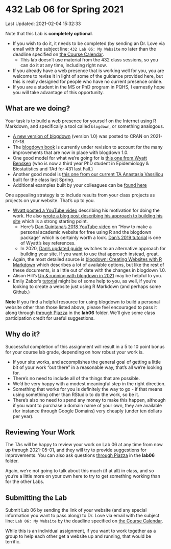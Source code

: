 432 Lab 06 for Spring 2021
================

Last Updated: 2021-02-04 15:32:33

Note that this Lab is **completely optional**.

-   If you wish to do it, it needs to be completed (by sending an
    Dr. Love via email with the subject line: `432 Lab 06: My Website`
    no later than the deadline specified on [the Course
    Calendar](https://thomaselove.github.io/432/calendar.html).
    -   This lab doesn’t use material from the 432 class sessions, so
        you can do it at any time, including right now.
-   If you already have a web presence that is working well for you, you
    are welcome to revise it in light of some of the guidance provided
    here, but this is really designed for people who have no current
    presence online.
-   If you are a student in the MS or PhD program in PQHS, I earnestly
    hope you will take advantage of this opportunity.

## What are we doing?

Your task is to build a web presence for yourself on the Internet using
R Markdown, and specifically a tool called `blogdown`, or something
analogous.

-   [A new version of
    blogdown](https://blog.rstudio.com/2021/01/18/blogdown-v1.0/)
    (version 1.0) was posted to CRAN on 2021-01-18.
-   The [blogdown book](https://bookdown.org/yihui/blogdown/) is
    currently under revision to account for the many improvements that
    are now in place with blogdown 1.0.
-   One good model for what we’re going for is [this one from Wyatt
    Bensken](https://wyattbensken.com/) (who is now a third year PhD
    student in Epidemiology & Biostatistics and TAd for 431 last Fall.)
-   Another good model is [this one from our current TA Anastasia
    Vassiliou](https://anastasiavassiliou.netlify.app/) built for the
    class last Spring.
-   Additional examples built by your colleagues can be [found here](https://github.com/THOMASELOVE/432-2021/blob/master/labs/lab06/examples.md)

One appealing strategy is to include results from your class projects as
projects on your website. That’s up to you.

-   [Wyatt posted a YouTube
    video](https://www.youtube.com/watch?v=ZBxCk7P9wqE&feature=youtu.be)
    describing his motivation for doing the work. He also [wrote a blog
    post describing his approach to building his
    site](https://wyattbensken.com/post/building-website/) which is a
    strong starting point.
    -   Here’s [Dan Quintana’s 2018 YouTube
        video](https://www.youtube.com/watch?v=ox_Ue9yzf-0) on “How to
        make a personal academic website for free using R and the
        blogdown package” which is certainly worth a look. [Dan’s 2019
        tutorial](https://www.dsquintana.blog/free-website-in-r-easy/)
        is one of Wyatt’s key references.
    -   In 2020, [Dan’s updated
        guide](https://www.dsquintana.blog/create-an-academic-website-free-easy-2020/)
        switches to an alternative approach for building your site. If
        you want to use that approach instead, great.
-   Again, the most detailed source is [blogdown: Creating Websites with
    R Markdown](https://bookdown.org/yihui/blogdown/) which describes a
    lot of available options, but like the rest of these documents, is a
    little out of date with the changes in blogdown 1.0.
-   Alison Hill’s [Up & running with blogdown in
    2021](https://alison.rbind.io/post/new-year-new-blogdown/) may be
    helpful to you.
-   Emily Zabor’s
    [tutorial](https://www.emilyzabor.com/tutorials/rmarkdown_websites_tutorial.html)
    might be of some help to you, as well, if you’re looking to create a
    website just using R Markdown (and perhaps some Github.)

**Note** If you find a helpful resource for using blogdown to build a
personal website other than those listed above, please feel encouraged
to pass it along through [through
Piazza](https://piazza.com/case/spring2021/pqhs432) in the **lab06**
folder. We’ll give some class participation credit for useful
suggestions.

## Why do it?

Successful completion of this assignment will result in a 5 to 10 point
bonus for your course lab grade, depending on how robust your work is.

-   If your site works, and accomplishes the general goal of getting a
    little bit of your work “out there” in a reasonable way, that’s all
    we’re looking for.
-   There’s no need to include all of the things that are possible.
-   We’d be very happy with a modest meaningful step in the right
    direction.
-   Something that works for you is definitely the way to go - if that
    means using something other than RStudio to do the work, so be it.
-   There’s also no need to spend any money to make this happen,
    although if you want to purchase a domain name of your own, they are
    available (for instance through Google Domains) very cheaply (under
    ten dollars per year).

## Reviewing Your Work

The TAs will be happy to review your work on Lab 06 at any time from now
up through 2021-05-01, and they will try to provide suggestions for
improvements. You can also ask questions [through
Piazza](https://piazza.com/case/spring2021/pqhs432) in the **lab06**
folder.

Again, we’re not going to talk about this much (if at all) in class, and
so you’re a little more on your own here to try to get something working
than for the other Labs.

## Submitting the Lab

Submit Lab 06 by sending the link of your website (and any special
information you want to pass along) to Dr. Love via email with the
subject line: `Lab 06: My Website` by the deadline specified on [the
Course Calendar](https://thomaselove.github.io/432/calendar.html).

While this is an individual assignment, if you want to work together as
a group to help each other get a website up and running, that would be
terrific.
